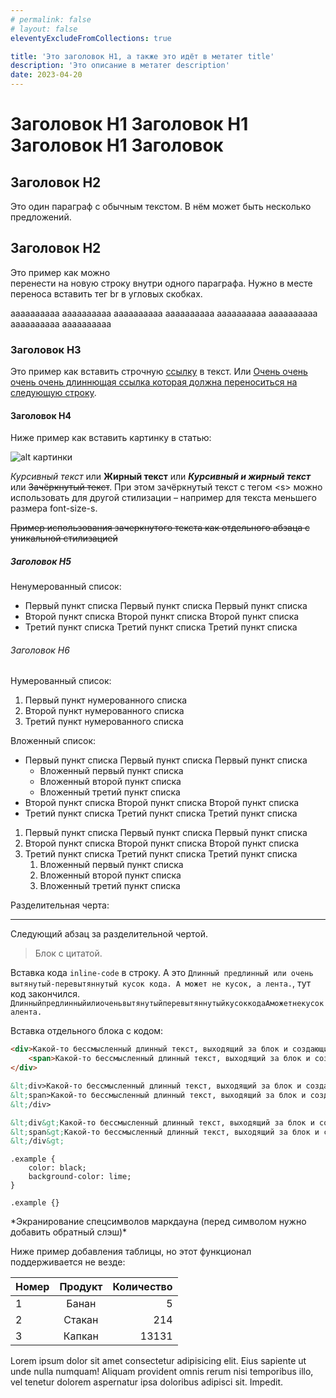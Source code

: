 ```yaml
---
# permalink: false
# layout: false
eleventyExcludeFromCollections: true

title: 'Это заголовок H1, а также это идёт в метатег title'
description: 'Это описание в метатег description'
date: 2023-04-20
---
```


# Заголовок H1 Заголовок H1 Заголовок H1 Заголовок

## Заголовок H2

Это один параграф с обычным текстом. В нём может быть несколько предложений.

## Заголовок H2

Это пример как можно<br>перенести на новую строку внутри одного параграфа. Нужно в месте переноса вставить тег br в угловых скобках.

aaaaaaaaaa aaaaaaaaaa aaaaaaaaaa aaaaaaaaaa aaaaaaaaaa aaaaaaaaaa aaaaaaaaaa aaaaaaaaaa

### Заголовок H3

Это пример как вставить строчную [ссылку](https://example.com) в текст. Или [Очень очень очень очень длиннющая ссылка которая должна переноситься на следующую строку](https://example.com).

#### Заголовок H4

Ниже пример как вставить картинку в статью:

![alt картинки](/img/example.jpg)

_Курсивный текст_ или **Жирный текст** или _**Курсивный и жирный текст**_ или ~~Зачёркнутый текст~~. При этом зачёркнутый текст с тегом &lt;s&gt; можно использовать для другой стилизации – например для текста меньшего размера font-size-s.

~~Пример использования зачеркнутого текста как отдельного абзаца с уникальной стилизацией~~

##### Заголовок H5

Ненумерованный список:

- Первый пункт списка Первый пункт списка Первый пункт списка
- Второй пункт списка Второй пункт списка Второй пункт списка
- Третий пункт списка Третий пункт списка Третий пункт списка

###### Заголовок H6

Нумерованный список:

1. Первый пункт нумерованного списка
2. Второй пункт нумерованного списка
3. Третий пункт нумерованного списка

Вложенный список:

- Первый пункт списка Первый пункт списка Первый пункт списка
	- Вложенный первый пункт списка
	- Вложенный второй пункт списка
	- Вложенный третий пункт списка
- Второй пункт списка Второй пункт списка Второй пункт списка
- Третий пункт списка Третий пункт списка Третий пункт списка

1. Первый пункт списка Первый пункт списка Первый пункт списка
2. Второй пункт списка Второй пункт списка Второй пункт списка
3. Третий пункт списка Третий пункт списка Третий пункт списка
	1. Вложенный первый пункт списка
	2. Вложенный второй пункт списка
	3. Вложенный третий пункт списка

Разделительная черта:

---

Следующий абзац за разделительной чертой.

> Блок с цитатой.

Вставка кода `inline-code` в строку. А это `Длинный предлинный или очень вытянутый-перевытяннутый кусок кода. А может не кусок, а лента.`, тут код закончился. `ДлинныйпредлинныйилиоченьвытянутыйперевытяннутыйкусоккодаАможетнекусокалента.`

Вставка отдельного блока с кодом:

```html
<div>Какой-то бессмысленный длинный текст, выходящий за блок и создающий скролл или перенос.
	<span>Какой-то бессмысленный длинный текст, выходящий за блок и создающий скролл или перенос.</span>
</div>
```

```html
&lt;div>Какой-то бессмысленный длинный текст, выходящий за блок и создающий скролл или перенос.
&lt;span>Какой-то бессмысленный длинный текст, выходящий за блок и создающий скролл или перенос.&lt;/span>
&lt;/div>
```

```html
&lt;div&gt;Какой-то бессмысленный длинный текст, выходящий за блок и создающий скролл или перенос.
&lt;span&gt;Какой-то бессмысленный длинный текст, выходящий за блок и создающий скролл или перенос.&lt;/span&gt;
&lt;/div&gt;
```

```
.example {
	color: black;
	background-color: lime;
}
```

```shell
.example {}
```

\*Экранирование спецсимволов маркдауна (перед символом нужно добавить обратный слэш)\*


Ниже пример добавления таблицы, но этот функционал поддерживается не везде:

| Номер | Продукт | Количество |
|-------|:-------:|-----------:|
| 1     | Банан   | 5          |
| 2     | Стакан  | 214        |
| 3     | Капкан  | 13131      |

Lorem ipsum dolor sit amet consectetur adipisicing elit. Eius sapiente ut unde nulla numquam! Aliquam provident omnis rerum nisi temporibus illo, vel tenetur dolorem aspernatur ipsa doloribus adipisci sit. Impedit.
